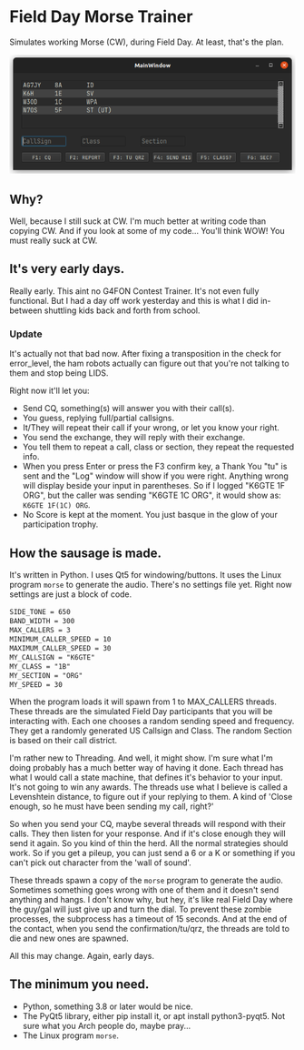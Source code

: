 # Field Day Morse Trainer
Simulates working Morse (CW), during Field Day. At least, that's the plan.

![main window](pics/mainscreen.png)

## Why?
Well, because I still suck at CW. I'm much better at writing code than copying CW. And if you look at some of my code... You'll think WOW! You must really suck at CW. 

## It's very early days.
Really early. This aint no G4FON Contest Trainer. It's not even fully functional. But I had a day off work yesterday and this is what I did in-between shuttling kids back and forth from school.

### Update
It's actually not that bad now. After fixing a transposition in the check for error_level, the ham robots actually can figure out that you're not talking to them and stop being LIDS.

Right now it'll let you: 

*  Send CQ, something(s) will answer you with their call(s). 
*  You guess, replying full/partial callsigns.
*  It/They will repeat their call if your wrong, or let you know your right.
*  You send the exchange, they will reply with their exchange.
*  You tell them to repeat a call, class or section, they repeat the requested info.
*  When you press Enter or press the F3 confirm key, a Thank You "tu" is sent and the "Log" window will show if you were right. Anything wrong will display beside your input in parentheses. So if I logged "K6GTE 1F ORG", but the caller was sending "K6GTE 1C ORG", it would show as: `K6GTE 1F(1C) ORG`.
*  No Score is kept at the moment. You just basque in the glow of your participation trophy.

## How the sausage is made.
It's written in Python. I uses Qt5 for windowing/buttons. It uses the Linux program `morse` to generate the audio. There's no settings file yet. Right now settings are just a block of code.

```
SIDE_TONE = 650
BAND_WIDTH = 300
MAX_CALLERS = 3
MINIMUM_CALLER_SPEED = 10
MAXIMUM_CALLER_SPEED = 30
MY_CALLSIGN = "K6GTE"
MY_CLASS = "1B"
MY_SECTION = "ORG"
MY_SPEED = 30
```

When the program loads it will spawn from 1 to MAX_CALLERS threads. These threads are the simulated Field Day participants that you will be interacting with. Each one chooses a random sending speed and frequency. They get a randomly generated US Callsign and Class. The random Section is based on their call district.

I'm rather new to Threading. And well, it might show. I'm sure what I'm doing probably has a much better way of having it done. Each thread has what I would call a state machine, that defines it's behavior to your input. It's not going to win any awards. The threads use what I believe is called a Levenshtein distance, to figure out if your replying to them. A kind of 'Close enough, so he must have been sending my call, right?' 

So when you send your CQ, maybe several threads will respond with their calls. They then listen for your response. And if it's close enough they will send it again. So you kind of thin the herd. All the normal strategies should work. So if you get a pileup, you can just send a 6 or a K or something if you can't pick out character from the 'wall of sound'.

These threads spawn a copy of the `morse` program to generate the audio. Sometimes something goes wrong with one of them and it doesn't send anything and hangs. I don't know why, but hey, it's like real Field Day where the guy/gal will just give up and turn the dial. To prevent these zombie processes, the subprocess has a timeout of 15 seconds. And at the end of the contact, when you send the confirmation/tu/qrz, the threads are told to die and new ones are spawned.

All this may change. Again, early days.

## The minimum you need.

*  Python, something 3.8 or later would be nice.
*  The PyQt5 library, either pip install it, or apt install python3-pyqt5. Not sure what you Arch people do, maybe pray...
*  The Linux program `morse`.

